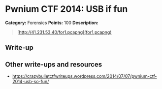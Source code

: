 # Pwnium CTF 2014: USB if fun

**Category:** Forensics
**Points:** 100
**Description:**
> [http://41.231.53.40/for1.pcapng](for1.pcapng)

## Write-up


## Other write-ups and resources

* https://crazybulletctfwriteups.wordpress.com/2014/07/07/pwnium-ctf-2014-usb-so-fun/
